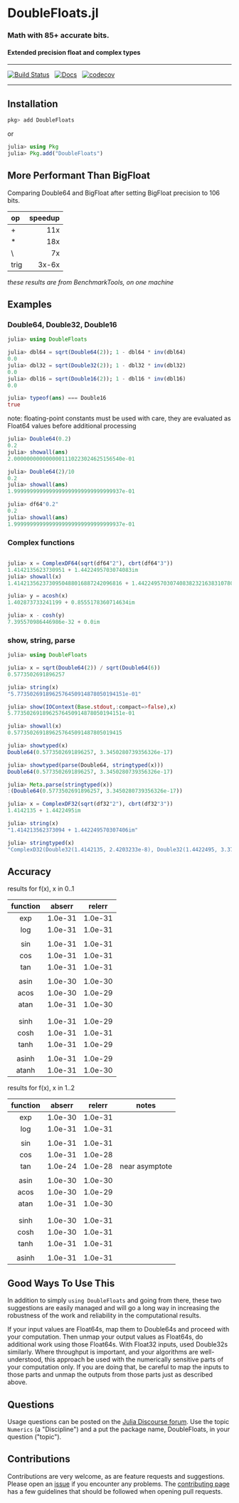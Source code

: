 # DoubleFloats.jl

### Math with 85+ accurate bits.
#### Extended precision float and complex types

----

[![Build Status](https://travis-ci.org/JuliaMath/DoubleFloats.jl.svg?branch=master)](https://travis-ci.org/JuliaMath/DoubleFloats.jl)&nbsp;&nbsp;&nbsp;[![Docs](https://img.shields.io/badge/docs-stable-blue.svg)](http://juliamath.github.io/DoubleFloats.jl/stable/)&nbsp;&nbsp;&nbsp;[![codecov](https://codecov.io/gh/JuliaMath/DoubleFloats.jl/branch/master/graph/badge.svg)](https://codecov.io/gh/JuliaMath/DoubleFloats.jl)

----

## Installation

```julia
pkg> add DoubleFloats
```
or
```julia
julia> using Pkg
julia> Pkg.add("DoubleFloats")
```


## More Performant Than BigFloat

Comparing Double64 and BigFloat after setting BigFloat precision to 106 bits.

| op   | speedup |
|:-----|--------:|
| +    |     11x |
| *    |     18x |
| \    |      7x |
| trig |   3x-6x |
 _these results are from BenchmarkTools, on one machine_


## Examples

### Double64, Double32, Double16
```julia
julia> using DoubleFloats

julia> dbl64 = sqrt(Double64(2)); 1 - dbl64 * inv(dbl64)
0.0
julia> dbl32 = sqrt(Double32(2)); 1 - dbl32 * inv(dbl32)
0.0
julia> dbl16 = sqrt(Double16(2)); 1 - dbl16 * inv(dbl16)
0.0

julia> typeof(ans) === Double16
true
```
note: floating-point constants must be used with care,
they are evaluated as Float64 values before additional processing
```julia
julia> Double64(0.2)
0.2
julia> showall(ans)
2.0000000000000001110223024625156540e-01

julia> Double64(2)/10
0.2
julia> showall(ans)
1.9999999999999999999999999999999937e-01

julia> df64"0.2"
0.2
julia> showall(ans)
1.9999999999999999999999999999999937e-01
```

### Complex functions
```julia

julia> x = ComplexDF64(sqrt(df64"2"), cbrt(df64"3"))
1.4142135623730951 + 1.4422495703074083im
julia> showall(x)
1.4142135623730950488016887242096816 + 1.4422495703074083823216383107800998im

julia> y = acosh(x)
1.402873733241199 + 0.8555178360714634im

julia> x - cosh(y)
7.395570986446986e-32 + 0.0im
```
### show, string, parse
```julia
julia> using DoubleFloats

julia> x = sqrt(Double64(2)) / sqrt(Double64(6))
0.5773502691896257

julia> string(x)
"5.7735026918962576450914878050194151e-01"

julia> show(IOContext(Base.stdout,:compact=>false),x)
5.7735026918962576450914878050194151e-01

julia> showall(x)
0.5773502691896257645091487805019415

julia> showtyped(x)
Double64(0.5773502691896257, 3.3450280739356326e-17)

julia> showtyped(parse(Double64, stringtyped(x)))
Double64(0.5773502691896257, 3.3450280739356326e-17)

julia> Meta.parse(stringtyped(x))
:(Double64(0.5773502691896257, 3.3450280739356326e-17))

julia> x = ComplexDF32(sqrt(df32"2"), cbrt(df32"3"))
1.4142135 + 1.4422495im

julia> string(x)
"1.414213562373094 + 1.442249570307406im"

julia> stringtyped(x)
"ComplexD32(Double32(1.4142135, 2.4203233e-8), Double32(1.4422495, 3.3793125e-8))"
```



## Accuracy


results for f(x), x in 0..1
 

| function |   abserr   |   relerr   |
|:--------:|:----------:|:----------:|
|   exp    |  1.0e-31   |   1.0e-31  |
|   log    |  1.0e-31   |   1.0e-31  |
|          |            |            |
|   sin    |  1.0e-31   |   1.0e-31  |
|   cos    |  1.0e-31   |   1.0e-31  |
|   tan    |  1.0e-31   |   1.0e-31  |
|          |            |            |
|  asin    |  1.0e-30   |   1.0e-30  |
|  acos    |  1.0e-30   |   1.0e-29  |
|  atan    |  1.0e-31   |   1.0e-30  |
|          |            |            |
|          |            |            |
|   sinh   |  1.0e-31   |   1.0e-29  |
|   cosh   |  1.0e-31   |   1.0e-31  |
|   tanh   |  1.0e-31   |   1.0e-29  |
|          |            |            |
|  asinh   |  1.0e-31   |   1.0e-29  |
|  atanh   |  1.0e-31   |   1.0e-30  |


results for f(x), x in 1..2
 

| function |   abserr   |   relerr   |   notes   |
|:--------:|:----------:|:----------:|:---------:|
|   exp    |  1.0e-30   |   1.0e-31  | |
|   log    |  1.0e-31   |   1.0e-31  | |
|          |            |            | |
|   sin    |  1.0e-31   |   1.0e-31  | |
|   cos    |  1.0e-31   |   1.0e-28  | |
|   tan    |  1.0e-24   |   1.0e-28  | near asymptote |
|          |            |            | |
|  asin    |  1.0e-30   |   1.0e-30  | |
|  acos    |  1.0e-30   |   1.0e-29  | |
|  atan    |  1.0e-31   |   1.0e-30  | |
|          |            |            | |
|          |            |            | |
|   sinh   |  1.0e-30   |   1.0e-31  | |
|   cosh   |  1.0e-30   |   1.0e-31  | |
|   tanh   |  1.0e-31   |   1.0e-31  | |
|          |            |            | |
|  asinh   |  1.0e-31   |   1.0e-31  | |


## Good Ways To Use This

In addition to simply `using DoubleFloats` and going from there, these two suggestions are easily managed
and will go a long way in increasing the robustness of the work and reliability in the computational results.   

If your input values are Float64s, map them to Double64s and proceed with your computation.  Then unmap your output values as Float64s, do additional work using those Float64s. With Float32 inputs, used Double32s similarly. Where throughput is important, and your algorithms are well-understood, this approach be used with the numerically sensitive parts of your computation only.  If you are doing that, be careful to map the inputs to those parts and unmap the outputs from those parts just as described above.


## Questions

Usage questions can be posted on the [Julia Discourse forum][discourse-tag-url].  Use the topic `Numerics` (a "Discipline") and a put the package name, DoubleFloats, in your question ("topic").

## Contributions

Contributions are very welcome, as are feature requests and suggestions. Please open an [issue][issues-url] if you encounter any problems. The [contributing page][contrib-url] has a few guidelines that should be followed when opening pull requests.

[contrib-url]: https://juliamath.github.io/DoubleFloats.jl/latest/man/contributing/
[discourse-tag-url]: https://discourse.julialang.org/tags/doublefloats
[gitter-url]: https://gitter.im/juliamath/users

[docs-current-img]: https://img.shields.io/badge/docs-latest-blue.svg
[docs-current-url]: https://juliamath.github.io/DoubleFloats.jl

[codecov-img]: https://codecov.io/gh/JuliaMath/DoubleFloats.jl/branch/master/graph/badge.svg
[codecov-url]: https://codecov.io/gh/JuliaMath/DoubleFloats.jl

[issues-url]: https://github.com/JuliaMath/DoubleFloats.jl/issues
